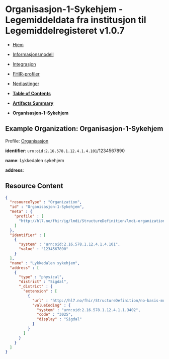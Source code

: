 # Organisasjon-1-Sykehjem - Legemiddeldata fra institusjon til Legemiddelregisteret v1.0.7

*  [Hjem](index.md) 
*  [Informasjonsmodell](informasjonsmodell.md) 
*  [Integrasjon](integrasjon.md) 
*  [FHIR-profiler](profiler.md) 
*  [Nedlastinger](nedlastinger.md) 

* [**Table of Contents**](toc.md)
* [**Artifacts Summary**](artifacts.md)
* **Organisasjon-1-Sykehjem**

## Example Organization: Organisasjon-1-Sykehjem

Profile: [Organisasjon](StructureDefinition-lmdi-organization.md)

**identifier**: `urn:oid:2.16.578.1.12.4.1.4.101`/1234567890

**name**: Lykkedalen sykehjem

**address**: 



## Resource Content

```json
{
  "resourceType" : "Organization",
  "id" : "Organisasjon-1-Sykehjem",
  "meta" : {
    "profile" : [
      "http://hl7.no/fhir/ig/lmdi/StructureDefinition/lmdi-organization"
    ]
  },
  "identifier" : [
    {
      "system" : "urn:oid:2.16.578.1.12.4.1.4.101",
      "value" : "1234567890"
    }
  ],
  "name" : "Lykkedalen sykehjem",
  "address" : [
    {
      "type" : "physical",
      "district" : "Sigdal",
      "_district" : {
        "extension" : [
          {
            "url" : "http://hl7.no/fhir/StructureDefinition/no-basis-municipalitycode",
            "valueCoding" : {
              "system" : "urn:oid:2.16.578.1.12.4.1.1.3402",
              "code" : "3025",
              "display" : "Sigdal"
            }
          }
        ]
      }
    }
  ]
}

```
